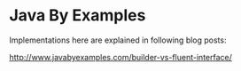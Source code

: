 # Java By Examples
Implementations here are explained in following blog posts:

http://www.javabyexamples.com/builder-vs-fluent-interface/

